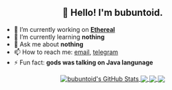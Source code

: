 <h2 align="center">👋 Hello! I'm bubuntoid.</h2>

- 🔭 I’m currently working on [**Ethereal**](https://github.com/bubuntoid/Ethereal)
- 🌱 I’m currently learning **nothing**
- 💬 Ask me about **nothing**
- 📫 How to reach me: [email](mailto:bubuntoid@gmail.com), [telegram](https://t.me/bubuntoid)
- ⚡ Fun fact: **gods was talking on Java langunage**

<p align="center">
<a href="https://github.com/bubuntoid/bubuntoid">
  <img align="center" src="https://github-readme-stats.vercel.app/api?username=bubuntoid&show_icons=true&line_height=27&count_private=true&theme=vue" alt="bubuntoid's GitHub Stats" />
</a>
<a href="https://github.com/bubuntoid/bubuntoid">
  <img align="center" src="https://github-readme-stats.vercel.app/api/top-langs/?username=bubuntoid&hide=html&langs_count=3&theme=vue" />
</a>

<a href="https://github.com/bubuntoid/EasyDialog">
  <img align="center" src="https://github-readme-stats.vercel.app/api/pin/?username=bubuntoid&repo=EasyDialog&theme=vue" />
</a>

<a href="https://github.com/bubuntoid/Ethereal">
  <img align="center" src="https://github-readme-stats.vercel.app/api/pin/?username=bubuntoid&repo=Ethereal&theme=vue" />
</a>    
</p>
